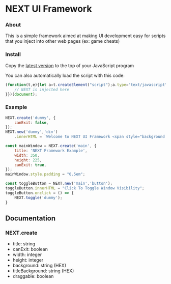 # NEXT UI Framework

### About
This is a simple framework aimed at making UI development easy for scripts that you inject into other web pages (ex: game cheats)

### Install
Copy the [latest version](https://raw.githubusercontent.com/Frontesque/NEXT-UI-Framework/main/latest.js) to the top of your JavaScript program

You can also automatically load the script with this code:
```js
(function(t,e){let a=t.createElement("script");a.type="text/javascript",a.src="https://frontesque.github.io/NEXT-UI-Framework/latest.js",t.getElementsByTagName("head")[0].appendChild(a),a.onload=function(){
    // NEXT is injected here
}})(document);
```

### Example
```js
NEXT.create('dummy', {
	canExit: false,
});
NEXT.new('dummy','div')
    .innerHTML = `Welcome to NEXT UI Framework <span style="background: #999; border-radius: 3px;">${NEXT.variables.version}</span>!`

const mainWindow = NEXT.create('main', {
	title: 'NEXT Framework Example',
	width: 350,
	height: 225,
	canExit: true,
});
mainWindow.style.padding = "0.5em";

const toggleButton = NEXT.new('main','button');
toggleButton.innerHTML = "Click To Toggle Window Visibility";
toggleButton.onclick = () => {
    NEXT.toggle('dummy');
}
```

## Documentation
### NEXT.create
- title: string
- canExit: boolean
- width: integer
- height: integer
- background: string (HEX)
- titleBackground: string (HEX)
- draggable: boolean
